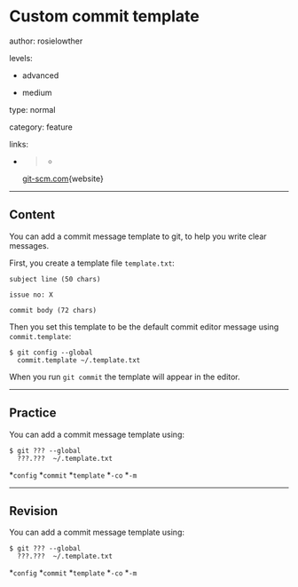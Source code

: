 # Custom commit template
author: rosielowther

levels:

  - advanced

  - medium

type: normal

category: feature

links:

  - >-
    [git-scm.com](http://git-scm.com/book/en/v2/Customizing-Git-Git-Configuration){website}

---
## Content

You can add a commit message template to git, to help you write clear messages.

First, you create a template file `template.txt`:
```
subject line (50 chars)

issue no: X

commit body (72 chars)
```
Then you set this template to be the default commit editor message using `commit.template`:
```
$ git config --global 
  commit.template ~/.template.txt
```
When you run `git commit` the template will appear in the editor.

---
## Practice

You can add a commit message template using:
```
$ git ??? --global
  ???.???  ~/.template.txt
```
*`config`
*`commit`
*`template`
*`-co`
*`-m`

---
## Revision

You can add a commit message template using:
```
$ git ??? --global
  ???.???  ~/.template.txt
```
*`config`
*`commit`
*`template`
*`-co`
*`-m`